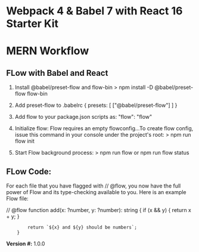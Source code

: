 # Webpack 4 & Babel 7 with React 16 Starter Kit

# MERN Workflow

##  FLow with Babel and React

1. Install @babel/preset-flow and flow-bin
        > npm install -D @babel/preset-flow flow-bin

2. Add preset-flow to .babelrc
        {
            presets: [
                 ["@babel/preset-flow"]
            ]
         }

3. Add flow to your package.json scripts as:
    "flow": "flow"

4. Initialize flow:
Flow requires an empty flowconfig...To create flow config, issue this command in your console under the project's  root:
        > npm run flow init

5. Start Flow background process:
        > npm run flow or npm run flow status

## FLow Code:

For each file that you have flagged with // @flow, you now have the full power of Flow and its type-checking available to you. Here is an example Flow file:

// @flow
        function add(x: ?number, y: ?number): string {
            if (x && y) {
                return x + y;
            }

            return `${x} and ${y} should be numbers`;
        }

**Version #:** 1.0.0
